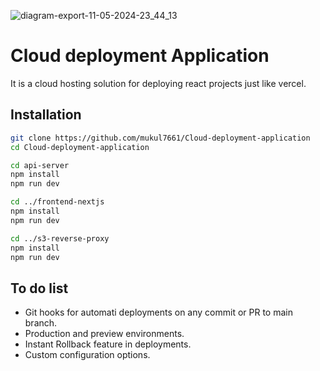 ![diagram-export-11-05-2024-23_44_13](https://github.com/mukul7661/Cloud-deployment-application/assets/130670365/2f1a1983-579d-4bf5-a09c-4dcfbd3762ef)


# Cloud deployment Application

It is a cloud hosting solution for deploying react projects just like vercel.

## Installation

```bash
git clone https://github.com/mukul7661/Cloud-deployment-application
cd Cloud-deployment-application

cd api-server
npm install
npm run dev

cd ../frontend-nextjs
npm install
npm run dev

cd ../s3-reverse-proxy
npm install
npm run dev
```


## To do list

- Git hooks for automati deployments on any commit or PR to main branch.
- Production and preview environments.
- Instant Rollback feature in deployments.
- Custom configuration options.


